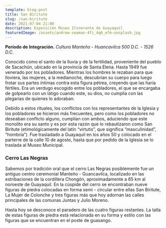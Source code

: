 ```yaml
---
template: blog-post
title: San Biritute
slug: /san-biritute
date: 2021-07-04 21:00
description: Exposición Museo Itinerante de Guayaquil
featuredImage: /assets/andrew-seaman-4fi_4q6_efm-unsplash.jpg
---
```


**Período de Integración.** *Cultura Manteño - Huancavilca 500 D.C. - 1526 D.C.*

Conocido como el santo de la lluvia y de la fertilidad, proveniente del pueblo de Sacachún, ubicado en la provincia de Santa Elena. Hasta 1949 fue venerado por los pobladores. Mientras los hombres le rezaban para que lloviera, las mujeres, a la medianoche, descubrían su cuerpo para luego frotar sus partes íntimas contra esta figura pétrea, creyendo que las haría fértiles. Era un verdugo escogido entre los pobladores, el que se encargaba de golpearlo con un látigo cuando este, su dios, no cumplía con las plegarias de quienes lo adoraban.  

Debido a estos rituales, los conflictos con los representantes de la Iglesia y los pobladores se hicieron más frecuentes, pero como los pobladores no deseaban conflicto alguno, cumplían con ambos, aduciendo que este monolito era su santo y es por esta razón que lo rebautizaron como San Biritute (etimológicamente del latín “virtutis”, que significa “masculinidad”, “hombría”). Fue trasladado a Guayaquil en los años 50 y colocado en el parterre de la calle 10 de agosto, hasta que por pedido de la Iglesia se lo traslada al Museo Municipal.

### Cerro Las Negras

Sabemos por tradición oral que el cerro Las Negras posiblemente fue un antiguo centro ceremonial Manteño - Guancavilca, localizado en las estribaciones de la cordillera Chongón, aproximadamente a 65 km al noroeste de Guayaquil. En la cúspide del cerro se encontraban nueve figuras de piedra colocadas en forma semi - circular entre ellas San Biritute, La Mujer de Colonche y tres figuras más que hoy adornan las calles principales de las comunas Juntas y Julio Moreno.

Hasta hoy se desconoce el paradero de las cuatro figuras restantes. La talla de estas figuras de piedra está relacionada en su forma y estilo con las figuras que se encuentran en el poste de guasango.
